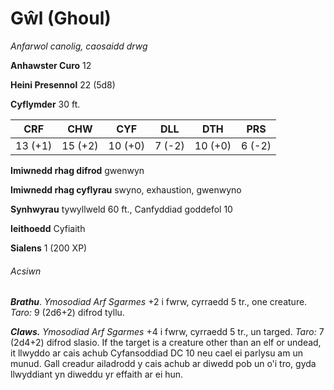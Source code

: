 # Gŵl (Ghoul)

*Anfarwol canolig, caosaidd drwg*

**Anhawster Curo** 12

**Heini Presennol** 22 (5d8)

**Cyflymder** 30 ft.

| CRF     | CHW     | CYF     | DLL    | DTH     | PRS    |
|---------|---------|---------|--------|---------|--------|
| 13 (+1) | 15 (+2) | 10 (+0) | 7 (-2) | 10 (+0) | 6 (-2) |

**Imiwnedd rhag difrod** gwenwyn

**Imiwnedd rhag cyflyrau** swyno, exhaustion, gwenwyno

**Synhwyrau** tywyllweld 60 ft., Canfyddiad goddefol 10

**Ieithoedd** Cyfiaith

**Sialens** 1 (200 XP)

###### Acsiwn

***Brathu***. *Ymosodiad Arf Sgarmes* +2 i fwrw, cyrraedd 5 tr., one creature. *Taro:* 9 (2d6+2) difrod tyllu.

***Claws.*** *Ymosodiad Arf Sgarmes* +4 i fwrw, cyrraedd 5 tr., un targed. *Taro:* 7 (2d4+2) difrod slasio. If the target is a creature other than an elf or undead, it llwyddo ar cais achub Cyfansoddiad DC 10 neu cael ei parlysu am un munud. Gall creadur ailadrodd y cais achub ar diwedd pob un o'i tro, gyda llwyddiant yn diweddu yr effaith ar ei hun.